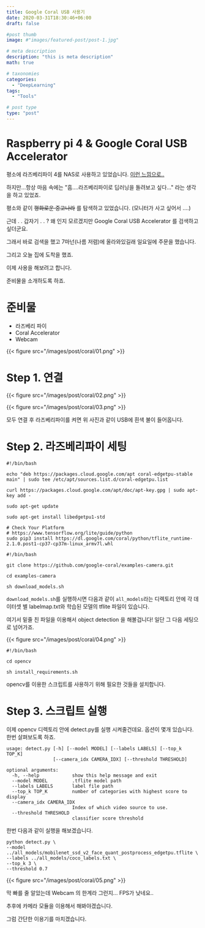 ```yaml
---
title: Google Coral USB 사용기
date: 2020-03-31T18:30:46+06:00
draft: false

#post thumb
image: #"images/featured-post/post-1.jpg"

# meta description
description: "this is meta description"
math: true

# taxonomies
categories:
  - "DeepLearning"
tags:
  - "Tools"

# post type
type: "post"
---
```


# Raspberry pi 4 & Google Coral USB Accelerator

평소에 라즈베리파이 4를 NAS로 사용하고 있었습니다.  [이런 느낌으로..](https://jjerry-k.github.io/living/2018/07/10/Raspberry-Mini-PC/)

하지만...항상 마음 속에는 "흠....라즈베리파이로 딥러닝을 돌려보고 싶다..." 라는 생각을 하고 있었죠.

평소와 같이 ~~평화로운 중고나라~~ 를 탐색하고 있었습니다. (모니터가 사고 싶어서 ....)

근데 . . 갑자기 . . ? 왜 인지 모르겠지만 Google Coral USB Accelerator 를 검색하고 싶더군요. 

그래서 바로 검색을 했고 7마넌(나름 저렴)에 올라와있길래 일요일에 주문을 했습니다. 

그리고 오늘 집에 도착을 했죠. 

이제 사용을 해보려고 합니다. 

준비물을 소개하도록 하죠.

# 준비물

- 라즈베리 파이
- Coral Accelerator
- Webcam

{{< figure src="/images/post/coral/01.png" >}}

# Step 1. 연결

{{< figure src="/images/post/coral/02.png" >}}

{{< figure src="/images/post/coral/03.png" >}}

모두 연결 후 라즈베리파이를 켜면 위 사진과 같이 USB에 흰색 불이 들어옵니다.

# Step 2. 라즈베리파이 세팅

    #!/bin/bash
    
    echo "deb https://packages.cloud.google.com/apt coral-edgetpu-stable main" | sudo tee /etc/apt/sources.list.d/coral-edgetpu.list
    
    curl https://packages.cloud.google.com/apt/doc/apt-key.gpg | sudo apt-key add -
    
    sudo apt-get update
    
    sudo apt-get install libedgetpu1-std
    
    # Check Your Platform 
    # https://www.tensorflow.org/lite/guide/python
    sudo pip3 install https://dl.google.com/coral/python/tflite_runtime-2.1.0.post1-cp37-cp37m-linux_armv7l.whl

    #!/bin/bash
    
    git clone https://github.com/google-coral/examples-camera.git
    
    cd examples-camera
    
    sh download_models.sh

`download_models.sh`를 실행하시면 다음과 같이  `all_models`라는 디렉토리 안에 각 데이터셋 별 labelmap.txt와 학습된 모델의 tflite 파일이 있습니다. 

여기서 밑줄 친 파일을 이용해서 object detection 을 해볼겁니다! 일단 그 다음 세팅으로 넘어가죠.

{{< figure src="/images/post/coral/04.png" >}}

    #!/bin/bash
    
    cd opencv
    
    sh install_requirements.sh

opencv를 이용한 스크립트를 사용하기 위해 필요한 것들을 설치합니다. 

# Step 3. 스크립트 실행

이제 opencv 디렉토리 안에 detect.py를 실행 시켜줄건데요. 옵션이 몇개 있습니다. 한번 살펴보도록 하죠.

    usage: detect.py [-h] [--model MODEL] [--labels LABELS] [--top_k TOP_K]
                     [--camera_idx CAMERA_IDX] [--threshold THRESHOLD]
    
    optional arguments:
      -h, --help            show this help message and exit
      --model MODEL         .tflite model path
      --labels LABELS       label file path
      --top_k TOP_K         number of categories with highest score to display
      --camera_idx CAMERA_IDX
                            Index of which video source to use.
      --threshold THRESHOLD
                            classifier score threshold

한번 다음과 같이 실행을 해보겠습니다. 

    python detect.py \
    --model ../all_models/mobilenet_ssd_v2_face_quant_postprocess_edgetpu.tflite \
    --labels ../all_models/coco_labels.txt \
    --top_k 3 \
    --threshold 0.7

{{< figure src="/images/post/coral/05.png" >}}

막 빠를 줄 알았는데 Webcam 의 한계라 그런지... FPS가 낮네요.. 

추후에 카메라 모듈을 이용해서 해봐야겠습니다.  

그럼 간단한 이용기를 마치겠습니다.